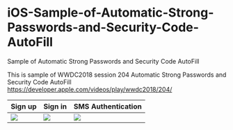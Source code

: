 # iOS-Sample-of-Automatic-Strong-Passwords-and-Security-Code-AutoFill
Sample of Automatic Strong Passwords and Security Code AutoFill

This is sample of WWDC2018 session 204 Automatic Strong Passwords and Security Code AutoFill
https://developer.apple.com/videos/play/wwdc2018/204/

|Sign up|Sign in|SMS Authentication|
|----|----|----|
|<img src="https://user-images.githubusercontent.com/1267315/49631339-f1656e80-fa34-11e8-98b7-07d305e99324.gif">|<img src="https://user-images.githubusercontent.com/1267315/49631338-f1656e80-fa34-11e8-82b8-c92fe41d4aab.gif">|<img src="https://user-images.githubusercontent.com/1267315/49631340-f1656e80-fa34-11e8-9bda-a4689208e02b.gif">|

